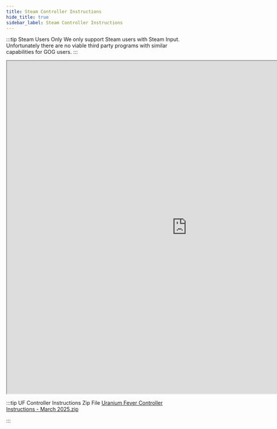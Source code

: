 ```yaml
---
title: Steam Controller Instructions
hide_title: true
sidebar_label: Steam Controller Instructions
---
```


:::tip Steam Users Only
We only support Steam users with Steam Input. Unfortunately there are no viable third party programs with similar capabilities for GOG users.
:::

<iframe src="https://drive.google.com/file/d/1o31kGt0kZnDUkWVkkrDiXvB2qoeR2an6/preview" width="972" height="900" allow="autoplay"></iframe>

:::tip UF Controller Instructions Zip File
[Uranium Fever Controller Instructions - March 2025.zip](https://github.com/user-attachments/files/19073939/Uranium.Fever.Controller.Instructions.-.March.2025.zip)

:::
